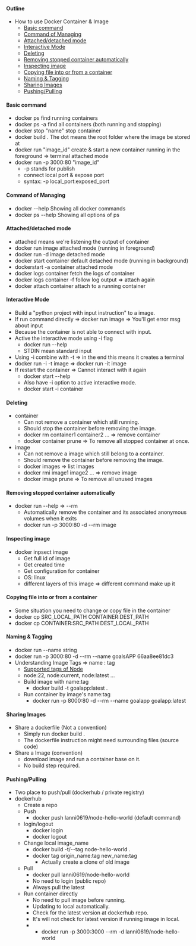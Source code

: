 #### Outline

- How to use Docker Container & Image
  - [Basic command](#basic-command)
  - [Command of Managing](#command-of-managing)
  - [Attached/detached mode](#attacheddetached-mode)
  - [Interactive Mode](#Interactive-Mode)
  - [Deleting](#Deleting)
  - [Removing stopped container automatically](#removing-stopped-container-automatically)
  - [Inspecting image](#inspecting-image)
  - [Copying file into or from a container](#copying-file-into-or-from-a-container)
  - [Naming & Tagging](#naming--tagging)
  - [Sharing Images](#sharing-images)
  - [Pushing/Pulling](#pushingpulling)

#### Basic command

- docker ps
  find running containers
- docker ps -a
  find all containers (both running and stopping)
- docker stop "name"
  stop container
- docker build .
  The dot means the root folder where the image be stored at
- docker run "image_id"
  create & start a new container running in the foreground => terminal attached mode
- docker run -p 3000:80 "image_id"
  - -p stands for publish
  - connect local port & expose port
  - syntax: -p local_port:exposed_port

#### Command of Managing

- docker --help
  Showing all docker commands
- docker ps --help
  Showing all options of ps

#### Attached/detached mode

- attached means we're listening the output of container
- docker run image
  attached mode (running in foreground)
- docker run -d image
  detached mode
- docker start container
  default detached mode (running in background)
- dockerstart -a container
  attached mode
- docker logs container
  fetch the logs of container
- docker logs container -f
  follow log output => attach again
- docker attach container
  attach to a running container

#### Interactive Mode

- Build a "python project with input instruction" to a image.
- If run command directly => docker run image => You'll get error msg about input
- Because the container is not able to connect with input.
- Active the interactive mode using -i flag
  - docker run --help
  - STDIN mean standard input
- Using -i combine with -t => in the end this means it creates a terminal
- docker run -i -t image => docker run -it image
- If restart the container => Cannot interact with it again
  - docker start --help
  - Also have -i option to active interactive mode.
  - docker start -i container

#### Deleting

- container
  - Can not remove a container which still running.
  - Should stop the container before removing the image.
  - docker rm container1 container2 ... => remove container
  - docker container prune => To remove all stopped container at once.
- image
  - Can not remove a image which still belong to a container.
  - Should remove the container before removing the image.
  - docker images => list images
  - docker rmi image1 image2 ... => remove image
  - docker image prune => To remove all unused images

#### Removing stopped container automatically

- docker run --help => --rm
  - Automatically remove the container and its associated anonymous volumes when it exits
  - docker run -p 3000:80 -d --rm image

#### Inspecting image

- docker inpsect image
  - Get full id of image
  - Get created time
  - Get configuration for container
  - OS: linux
  - different layers of this image => different command make up it

#### Copying file into or from a container

- Some situation you need to change or copy file in the container
- docker cp SRC_LOCAL_PATH CONTAINER:DEST_PATH
- docker cp CONTAINER:SRC_PATH DEST_LOCAL_PATH

#### Naming & Tagging

- docker run --name string
- docker run -p 3000:80 -d --rm --name goalsAPP 66aa8ee81dc3
- Understanding Image Tags => name : tag
  - [Supported tags of Node](https://hub.docker.com/_/node)
  - node:22, node:current, node:latest ...
  - Build image with name:tag
    - docker build -t goalapp:latest .
  - Run container by image's name:tag
    - docker run -p 8000:80 -d --rm --name goalapp goalapp:latest

#### Sharing Images

- Share a dockerfile (Not a convention)
  - Simply run docker build .
  - The dockerfile instruction might need surrounding files (source code)
- Share a Image (convention)
  - download image and run a container base on it.
  - No build step required.

#### Pushing/Pulling

- Two place to push/pull (dockerhub / private registry)
- dockerhub
  - Create a repo
  - Push
    - docker push lanni0619/node-hello-world (default command)
  - login/logout
    - docker login
    - docker logout
  - Change local image_name
    - docker build -t/--tag node-hello-world .
    - docker tag origin_name:tag new_name:tag
      - Actually create a clone of old image
  - Pull
    - docker pull lanni0619/node-hello-world
    - No need to login (public repo)
    - Always pull the latest
  - Run container directly
    - No need to pull image before running.
    - Updating to local automatically.
    - Check for the latest version at dockerhub repo.
    - It's will not check for latest version if running image in local.
    - - docker run -p 3000:3000 --rm -d lanni0619/node-hello-world
